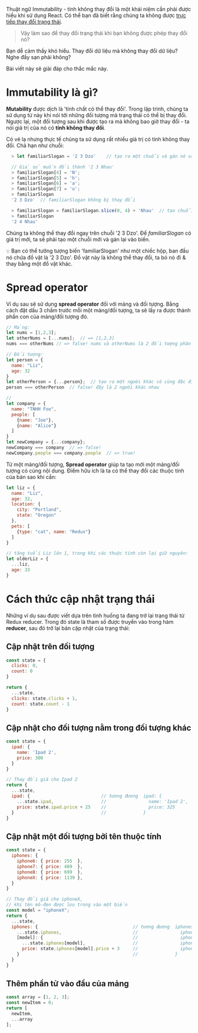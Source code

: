 Thuật ngữ Immutability - tính không thay đổi là một khái niệm cần phải được hiểu khi sử dụng React. Có thể bạn đã biết rằng chúng ta không được [trực tiếp thay đổi trạng thái](https://reactjs.org/docs/state-and-lifecycle.html#do-not-modify-state-directly). 

> Vậy làm sao để thay đổi trạng thái khi bạn không được phép thay đổi nó?

Bạn dễ cảm thấy khó hiểu. Thay đổi dữ liệu mà không thay đổi dữ liệu? Nghe đầy sạn phải không?

Bài viết này sẽ giải đáp cho thắc mắc này.

# Immutability là gì?

**Mutability** được dịch là 'tính chất có thể thay đổi'. Trong lập trình, chúng ta sử dụng từ này khi nói tới những đối tượng mà trạng thái có thể bị thay đổi. Ngược lại, một đối tượng sau khi được tạo ra mà không bao giờ thay đổi - ta nói giá trị của nó có **tính không thay đổi**.

Có vẻ lạ nhưng thực tế chúng ta sử dụng rất nhiều giá trị có tính không thay đổi. Chả hạn như chuỗi:

```js
  > let familiarSlogan = '2 3 Dzo'    // tạo ra một chuỗi và gán nó vào biến

  // Giả sử muốn đổi thành '2 3 Nhau'
  > familiarSlogan[4] = 'N';
  > familiarSlogan[5] = 'h';
  > familiarSlogan[6] = 'a';
  > familiarSlogan[7] = 'u';
  > familiarSlogan
  '2 3 Dzo'  // familiarSlogan không bị thay đổi

  > familiarSlogan = familiarSlogan.slice(0, 4) + 'Nhau'  // tạo chuỗi mới
  > familiarSlogan
  '2 4 Nhau'
```

Chúng ta không thể thay đổi ngay trên chuỗi '2 3 Dzo'. Để *familiarSlogan* có giá trị mới, ta sẽ phải tạo một chuỗi mới và gán lại vào biến.

💡 Bạn có thể tưởng tượng biến 'familiarSlogan' như một chiếc hộp, ban đầu nó chứa đồ vật là '2 3 Dzo'. Đồ vật này là không thể thay đổi, ta bỏ nó đi & thay bằng một đồ vật khác.

# Spread operator

Ví dụ sau sẽ sử dụng **spread operator** đối với mảng và đối tượng. Bằng cách đặt dấu 3 chấm trước mỗi một mảng/đối tượng, ta sẽ lấy ra được thành phần con của mảng/đối tượng đó.

```js
// Mảng:
let nums = [1,2,3];
let otherNums = [...nums];  // => [1,2,3]
nums === otherNums // => false! nums và otherNums là 2 đối tượng phân biệt mặc dù chúng có các phần tử giống nhau

// Đối tượng:
let person = {
  name: "Liz",
  age: 32
}
let otherPerson = {...person};  // tạo ra một người khác có cùng đặc điểm
person === otherPerson  // false! đây là 2 người khác nhau

// 
let company = {
  name: "TNHH Foo",
  people: [
    {name: "Joe"},
    {name: "Alice"}
  ]
}
let newCompany = {...company};
newCompany === company  // => false!
newCompany.people === company.people  // => true!
```

Từ một mảng/đối tượng, **Spread operator** giúp ta tạo mới một mảng/đối tượng có cùng nội dung. Điểm hữu ích là ta có thể thay đổi các thuộc tính của bản sao khi cần:

```js
let liz = {
  name: "Liz",
  age: 32,
  location: {
    city: "Portland",
    state: "Oregon"
  },
  pets: [
    {type: "cat", name: "Redux"}
  ]
}

// tăng tuổi Liz lên 1, trong khi các thuộc tính còn lại giữ nguyên:
let olderLiz = {
  ...liz,
  age: 33
}
```

# Cách thức cập nhật trạng thái

Những ví dụ sau được viết dựa trên tình huống ta đang trở lại trạng thái từ Redux reducer. Trong đó state là tham số được truyền vào trong hàm **reducer**, sau đó trở lại bản cập nhật của trạng thái:

## Cập nhật trên đối tượng

```js
const state = {
  clicks: 0,
  count: 0
}

return {
  ...state,
  clicks: state.clicks + 1,
  count: state.count - 1
}
```

## Cập nhật cho đối tượng nằm trong đối tượng khác

```js
const state = {
  ipad: {
    name: 'Ipad 2',
    price: 300
  }
}

// Thay đổi giá cho Ipad 2
return {                                
  ...state,                             
  ipad: {                           // tương đương  ipad: {
    ...state.ipad,                  //                name: 'Ipad 2',
    price: state.ipad.price + 25    //                price: 325
  }                                 //              }
}
```

## Cập nhật một đối tượng bởi tên thuộc tính

```js
const state = {
  iphones: {
    iphone6: { price: 255  },
    iphone7: { price: 489  },
    iphone8: { price: 699  },
    iphoneX: { price: 1139 },
  }
}

// Thay đổi giá cho iphoneX,
// khi tên mô-đen được lưu trong vào một biến
const model = "iphoneX";
return {
  ...state,
  iphones: {                                    // tương đương  iphones: { 
    ...state.iphones,                           //                iphone6: { price: 255  }, 
    [model]: {                                  //                iphone7: { price: 489  }, 
      ...state.iphones[model],                  //                iphone8: { price: 699  }, 
      price: state.iphones[model].price + 3     //                iphoneX: { price: 1142 }, 
    }                                           //              } 
  } 
}
```

## Thêm phần tử vào đầu của mảng

```js
const array = [1, 2, 3];
const newItem = 0;
return [
  newItem,
  ...array
];
```